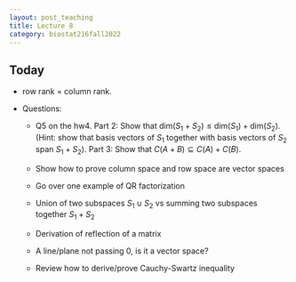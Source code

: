 ```yaml
---
layout: post_teaching
title: Lecture 8
category: biostat216fall2022
---
```


## Today

* row rank = column rank.

* Questions:  

  - Q5 on the hw4. Part 2: Show that $\text{dim}(S_1 + S_2) \le \text{dim}(S_1) + \text{dim}(S_2)$. (Hint: show that basis vectors of $S_1$ together with basis vectors of $S_2$ span $S_1 + S_2$). Part 3: Show that $C(A+B) \subseteq C(A) + C(B)$.
  
  - Show how to prove column space and row space are vector spaces
  
  - Go over one example of QR factorization

  - Union of two subspaces $S_1 \cup S_2$ vs summing two subspaces together $S_1 + S_2$
  
  - Derivation of reflection of a matrix
  
  - A line/plane not passing 0, is it a vector space?
  
  - Review how to derive/prove Cauchy-Swartz inequality


